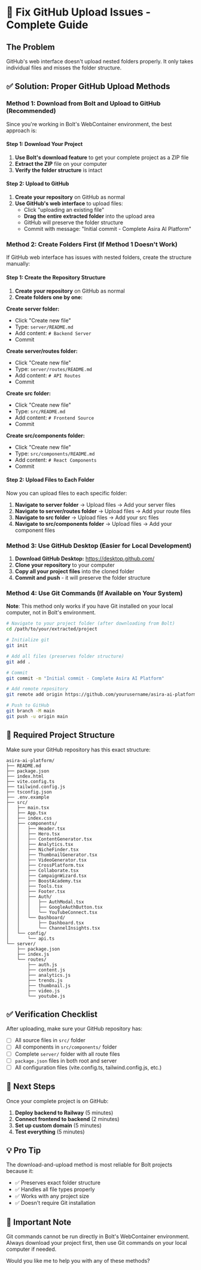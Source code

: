 # 🔧 Fix GitHub Upload Issues - Complete Guide

## The Problem
GitHub's web interface doesn't upload nested folders properly. It only takes individual files and misses the folder structure.

## ✅ Solution: Proper GitHub Upload Methods

### Method 1: Download from Bolt and Upload to GitHub (Recommended)

Since you're working in Bolt's WebContainer environment, the best approach is:

#### Step 1: Download Your Project
1. **Use Bolt's download feature** to get your complete project as a ZIP file
2. **Extract the ZIP** file on your computer
3. **Verify the folder structure** is intact

#### Step 2: Upload to GitHub
1. **Create your repository** on GitHub as normal
2. **Use GitHub's web interface** to upload files:
   - Click "uploading an existing file"
   - **Drag the entire extracted folder** into the upload area
   - GitHub will preserve the folder structure
   - Commit with message: "Initial commit - Complete Asira AI Platform"

### Method 2: Create Folders First (If Method 1 Doesn't Work)

If GitHub web interface has issues with nested folders, create the structure manually:

#### Step 1: Create the Repository Structure
1. **Create your repository** on GitHub as normal
2. **Create folders one by one:**

**Create server folder:**
- Click "Create new file"
- Type: `server/README.md`
- Add content: `# Backend Server`
- Commit

**Create server/routes folder:**
- Click "Create new file" 
- Type: `server/routes/README.md`
- Add content: `# API Routes`
- Commit

**Create src folder:**
- Click "Create new file"
- Type: `src/README.md` 
- Add content: `# Frontend Source`
- Commit

**Create src/components folder:**
- Click "Create new file"
- Type: `src/components/README.md`
- Add content: `# React Components`
- Commit

#### Step 2: Upload Files to Each Folder
Now you can upload files to each specific folder:

1. **Navigate to server folder** → Upload files → Add your server files
2. **Navigate to server/routes folder** → Upload files → Add your route files  
3. **Navigate to src folder** → Upload files → Add your src files
4. **Navigate to src/components folder** → Upload files → Add your component files

### Method 3: Use GitHub Desktop (Easier for Local Development)

1. **Download GitHub Desktop:** https://desktop.github.com/
2. **Clone your repository** to your computer
3. **Copy all your project files** into the cloned folder
4. **Commit and push** - it will preserve the folder structure

### Method 4: Use Git Commands (If Available on Your System)

**Note**: This method only works if you have Git installed on your local computer, not in Bolt's environment.

```bash
# Navigate to your project folder (after downloading from Bolt)
cd /path/to/your/extracted/project

# Initialize git
git init

# Add all files (preserves folder structure)
git add .

# Commit
git commit -m "Initial commit - Complete Asira AI Platform"

# Add remote repository
git remote add origin https://github.com/yourusername/asira-ai-platform.git

# Push to GitHub
git branch -M main
git push -u origin main
```

## 🎯 Required Project Structure

Make sure your GitHub repository has this exact structure:

```
asira-ai-platform/
├── README.md
├── package.json
├── index.html
├── vite.config.ts
├── tailwind.config.js
├── tsconfig.json
├── .env.example
├── src/
│   ├── main.tsx
│   ├── App.tsx
│   ├── index.css
│   ├── components/
│   │   ├── Header.tsx
│   │   ├── Hero.tsx
│   │   ├── ContentGenerator.tsx
│   │   ├── Analytics.tsx
│   │   ├── NicheFinder.tsx
│   │   ├── ThumbnailGenerator.tsx
│   │   ├── VideoGenerator.tsx
│   │   ├── CrossPlatform.tsx
│   │   ├── Collaborate.tsx
│   │   ├── CampaignWizard.tsx
│   │   ├── BoostAcademy.tsx
│   │   ├── Tools.tsx
│   │   ├── Footer.tsx
│   │   ├── Auth/
│   │   │   ├── AuthModal.tsx
│   │   │   ├── GoogleAuthButton.tsx
│   │   │   └── YouTubeConnect.tsx
│   │   └── Dashboard/
│   │       ├── Dashboard.tsx
│   │       └── ChannelInsights.tsx
│   └── config/
│       └── api.ts
└── server/
    ├── package.json
    ├── index.js
    └── routes/
        ├── auth.js
        ├── content.js
        ├── analytics.js
        ├── trends.js
        ├── thumbnail.js
        ├── video.js
        └── youtube.js
```

## ✅ Verification Checklist

After uploading, make sure your GitHub repository has:

- [ ] All source files in `src/` folder
- [ ] All components in `src/components/` folder  
- [ ] Complete `server/` folder with all route files
- [ ] `package.json` files in both root and server
- [ ] All configuration files (vite.config.ts, tailwind.config.js, etc.)

## 🎯 Next Steps

Once your complete project is on GitHub:

1. **Deploy backend to Railway** (5 minutes)
2. **Connect frontend to backend** (2 minutes)  
3. **Set up custom domain** (5 minutes)
4. **Test everything** (5 minutes)

## 💡 Pro Tip

The download-and-upload method is most reliable for Bolt projects because it:
- ✅ Preserves exact folder structure
- ✅ Handles all file types properly
- ✅ Works with any project size
- ✅ Doesn't require Git installation

## 🚨 Important Note

Git commands cannot be run directly in Bolt's WebContainer environment. Always download your project first, then use Git commands on your local computer if needed.

Would you like me to help you with any of these methods?